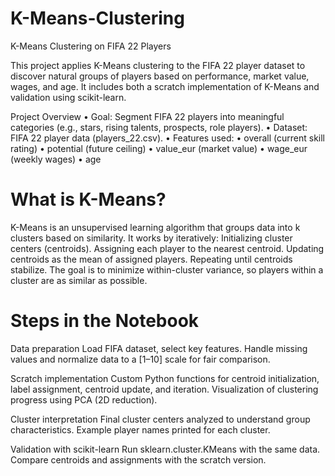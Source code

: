 # K-Means-Clustering
K-Means Clustering on FIFA 22 Players

This project applies K-Means clustering to the FIFA 22 player dataset to discover natural groups of players based on performance, market value, wages, and age. It includes both a scratch implementation of K-Means and validation using scikit-learn.

Project Overview
•	Goal: Segment FIFA 22 players into meaningful categories (e.g., stars, rising talents, prospects, role players).
•	Dataset: FIFA 22 player data (players_22.csv).
•	Features used:
   •	overall (current skill rating)
   •	potential (future ceiling)
   •	value_eur (market value)
   •	wage_eur (weekly wages)
   •	age

# What is K-Means?
K-Means is an unsupervised learning algorithm that groups data into k clusters based on similarity.
It works by iteratively:
Initializing cluster centers (centroids).
Assigning each player to the nearest centroid.
Updating centroids as the mean of assigned players.
Repeating until centroids stabilize.
The goal is to minimize within-cluster variance, so players within a cluster are as similar as possible.

# Steps in the Notebook

Data preparation
Load FIFA dataset, select key features.
Handle missing values and normalize data to a [1–10] scale for fair comparison.

Scratch implementation
Custom Python functions for centroid initialization, label assignment, centroid update, and iteration.
Visualization of clustering progress using PCA (2D reduction).

Cluster interpretation
Final cluster centers analyzed to understand group characteristics.
Example player names printed for each cluster.

Validation with scikit-learn
Run sklearn.cluster.KMeans with the same data.
Compare centroids and assignments with the scratch version.
